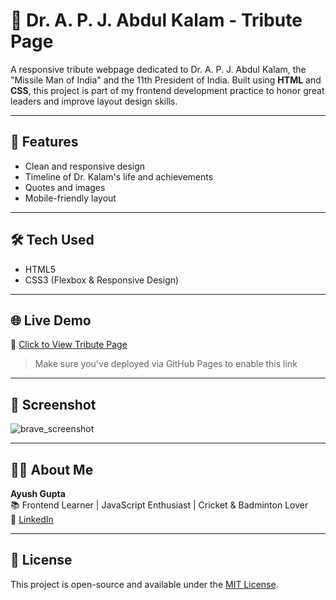 # 🌟 Dr. A. P. J. Abdul Kalam - Tribute Page

A responsive tribute webpage dedicated to Dr. A. P. J. Abdul Kalam, the "Missile Man of India" and the 11th President of India. Built using **HTML** and **CSS**, this project is part of my frontend development practice to honor great leaders and improve layout design skills.

---

## 📌 Features

- Clean and responsive design
- Timeline of Dr. Kalam's life and achievements
- Quotes and images
- Mobile-friendly layout

---

## 🛠️ Tech Used

- HTML5
- CSS3 (Flexbox & Responsive Design)

---

## 🌐 Live Demo

🔗 [Click to View Tribute Page](https://ayushamu.github.io/abdul-kalam-tribute/)

> Make sure you've deployed via GitHub Pages to enable this link

---

## 📸 Screenshot

![brave_screenshot](https://github.com/user-attachments/assets/ae671800-941c-44cd-a821-c85197fb4c09)

---

## 🙋‍♂️ About Me

**Ayush Gupta**  
📚 Frontend Learner | JavaScript Enthusiast | Cricket & Badminton Lover  
🔗 [LinkedIn](https://www.linkedin.com/in/ayush-gupta-amu/)

---

## 📃 License

This project is open-source and available under the [MIT License](LICENSE).
